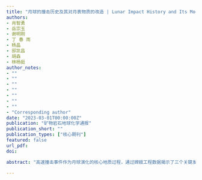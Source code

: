 ```yaml
---
title: "月球的撞击历史及其对月表物质的改造 | Lunar Impact History and Its Modification of Surface Materials"
authors:
- 肖智勇
- 岳宗玉
- 谢明刚
- 丁 春 雨
- 杨晶
- 邸凯昌
- 胡森
- 林杨挺
author_notes:
- ""
- ""
- ""
- ""
- ""
- ""
- ""
- "Corresponding author"
date: "2023-03-01T00:00:00Z"
publication: "矿物岩石地球化学通报"
publication_short: ""
publication_types: ["核心期刊"]
featured: false
url_pdf: 
doi: 

abstract: "高速撞击事件作为月球演化的核心地质过程，通过嫦娥工程数据揭示了三个关键发现：1）南极-艾肯盆地撞击事件挖掘出月球深部月幔物质，其橄榄石富集特征为月球早期分异提供直接证据；2）嫦娥五号着陆区年轻撞击熔融年龄（~2.0 Ga）将月球火山活动时限延长8亿年，重塑月球热演化模型；3）月壤纳米铁颗粒的空间分布模式证实微撞击主导的太空风化机制。本文系统解析撞击作用对月表物质成分、结构及物理性质的多尺度改造过程，并提出未来需通过多波段雷达联合探测揭示撞击层序年代学特征。"

---
```


